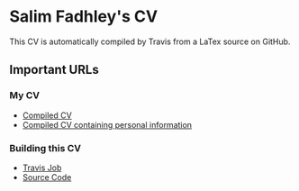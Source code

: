 Salim Fadhley's CV
==================

This CV is automatically compiled by Travis from a LaTex source
on GitHub. 

Important URLs
--------------

### My CV


* [Compiled CV](https://salimfadhley.github.io/cv/cv.pdf)
* [Compiled CV containing personal information](https://salimfadhley.github.io/cv/cv_confidential.pdf)

### Building this CV

* [Travis Job](https://travis-ci.org/salimfadhley/cv)
* [Source Code](https://github.com/salimfadhley/cv)